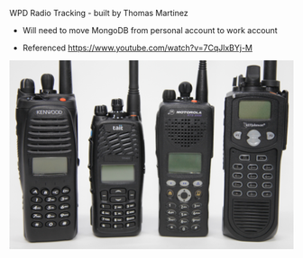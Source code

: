 WPD Radio Tracking - built by Thomas Martinez

- Will need to move MongoDB from personal account to work account

- Referenced https://www.youtube.com/watch?v=7CqJlxBYj-M

![](logo/radio.jpg)
